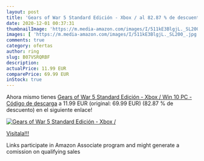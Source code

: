 ```yaml
---
layout: post
title: 'Gears of War 5 Standard Edición - Xbox / al 82.87 % de descuento'
date: 2020-12-01 00:37:31
thumbnailImage: 'https://m.media-amazon.com/images/I/511kE3BlgjL._SL200_.jpg'
images: [ 'https://m.media-amazon.com/images/I/511kE3BlgjL._SL200_.jpg' ]
comments: true
category: ofertas
author: ring
slug: B07VSRQRBF
description:
actualPrice: 11.99 EUR
comparePrice: 69.99 EUR
inStock: true
---
```


Ahora mismo tienes [Gears of War 5 Standard Edición - Xbox / Win 10 PC - Código de descarga](https://www.amazon.es/dp/B07VSRQRBF/?tag=tolees-21) a 11.99 EUR (original: 69.99 EUR) (82.87 %  de descuento) en el siguiente enlace!

[![Gears of War 5 Standard Edición - Xbox /](https://m.media-amazon.com/images/I/511kE3BlgjL._SL200_.jpg)](https://www.amazon.es/dp/B07VSRQRBF/?tag=tolees-21)

[Visítala!!!](https://www.amazon.es/dp/B07VSRQRBF/?tag=tolees-21)

Links participate in Amazon Associate program and might generate a comission on qualifying sales
